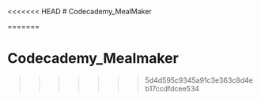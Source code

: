 <<<<<<< HEAD
﻿# Codecademy_MealMaker


=======
# Codecademy_Mealmaker
>>>>>>> 5d4d595c9345a91c3e363c8d4eb17ccdfdcee534
